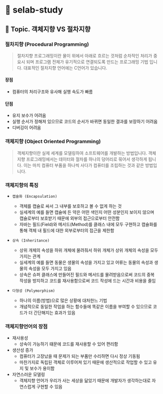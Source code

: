 # :book: selab-study
## :pushpin: Topic. 객체지향 VS 절차지향


### 절차지향 (Procedural Programming)

> 절차지향 프로그래밍이란 물이 위에서 아래로 흐르는 것처럼 순차적인 처리가 중요시 되며 
> 프로그램 전체가 유기적으로 연결되도록 만드는 프로그래밍 기법 입니다. 대표적인 절차지향 언어에는
> C언어가 있습니다.

#### 장점
- 컴퓨터의 처리구조와 유사해 실행 속도가 빠름

#### 단점
- 유지 보수가 어려움
- 실행 순서가 정해져 있으므로 코드의 순서가 바뀌면 동일한 결과를 보장하기 어려움
- 디버깅이 어려움


### 객체지향 (Object Oriented Programming)

> 객체지향이란 실제 세계를 모델링하여 소프트웨어를 개발하는 방법입니다. 
> 객체지향 프로그래밍에서는 데이터와 절차를 하나의 덩어리로 묶어서 생각하게 됩니다.
> 이는 마치 컴퓨터 부품을 하나씩 사다가 컴퓨터를 조립하는 것과 같은 방법입니다.

### 객체지향의 특징

- `캡슐화 (Encapsulation)`
  - 객체를 캡슐로 싸서 그 내부를 보호하고 볼 수 없게 하는 것
  - 실세계의 예를 들면 캡슐에 든 약은 어떤 색인지 어떤 성분인지 보이지 않으며 캡슐로부터 보호받기 때문에 외부의 접근으로부터 안전함
  - 자바는 필드(Field)와 메서드(Method)를 클래스 내에 모두 구현하고 캡슐화를 통해 객체 내 필드에 대한 외부로부터의 접근을 제한함

- `상속 (Inheritance)`
  - 상위 개체의 속성을 하위 개체에 물려줘서 하위 개체가 상위 개체의 속성을 모두 가지는 관계
  - 실세계의 예를 들면 동물은 생물의 속성을 가지고 있고 어류는 동물의 속성과 생물의 속성을 모두 가지고 있음
  - 상속은 슈퍼 클래스에 만들어진 필드와 메서드를 물려받음으로써 코드의 중복 작성을 방지하고 코드를 재사용함으로써 코드 작성에 드는 시간과 비용을 줄임

- `다형성 (Polymorphism)`
  - 하나의 이름(방법)으로 많은 상황에 대처한느 기법
  - 개념적으로 동일한 작업을 하는 함수들에 똑같은 이름을 부여할 수 있으므로 코드가 더 간단해지는 효과가 있음


### 객체지향언어의 장점
- 재사용성
  - 상속이 가능하기 떄문에 코드를 재사용할 수 있어 편리함
- 생산성 증가
  - 컴퓨터가 고장났을 때 문제가 되는 부품만 수리하면 다시 정상 기동됨
  - 마찬가지로 독립된 객체로 이루어져 있기 때문에 생산적으로 작업할 수 있고 유지 및 보수가 용이함
- 자연스러운 모델링
  - 객체지향 언어가 우리가 사는 세상을 닮았기 때문에 개발자가 생각하는대로 자연스럽게 구현할 수 있음